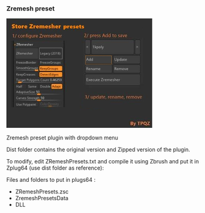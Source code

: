 
### Zremesh preset

![](ZremeshPresetsData/images/about.jpg)

Zremesh preset plugin with dropdown menu

Dist folder contains the original version and Zipped version of the plugin.

To modify, edit ZRemeshPresets.txt and compile it using Zbrush and put it in Zplug64 (use dist folder as reference):

Files and folders to put in plugs64 :
- ZRemeshPresets.zsc
- ZremeshPresetsData 
- DLL 

